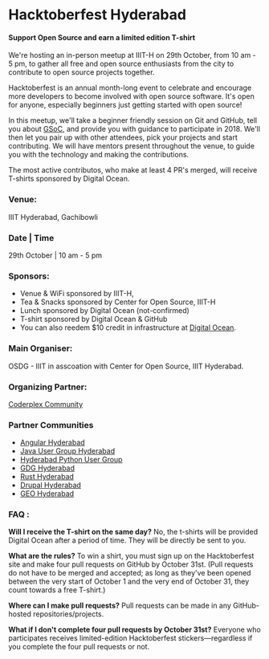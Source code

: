 # Hacktoberfest Hyderabad
#### Support Open Source and earn a limited edition T-shirt

We're hosting an in-person meetup at IIIT-H on 29th October, from 10 am - 5 pm, to gather all free and open source enthusiasts from the city to contribute to open source projects together. 

Hacktoberfest is an annual  month-long event to celebrate and encourage more developers to become involved with open source software. It's open for anyone, especially beginners just getting started with open source! 

In this meetup, we'll take a beginner friendly session on Git and GitHub, tell you about [GSoC](https://summerofcode.withgoogle.com), and provide you with guidance to participate in 2018. We'll then let you pair up with other attendees, pick your projects and start contributing. We will have mentors present throughout the venue, to guide you with the technology and making the contributions. 

The most active contributos, who make at least 4 PR's merged, will receive T-shirts sponsored by Digital Ocean. 

### Venue: 
IIIT Hyderabad, Gachibowli

### Date | Time
29th October | 10 am - 5 pm

### Sponsors:
- Venue & WiFi sponsored by IIIT-H,
- Tea & Snacks sponsored by Center for Open Source, IIIT-H
- Lunch sponsored by Digital Ocean (not-confirmed)
- T-shirt sponsored by Digital Ocean & GitHub
- You can also reedem $10 credit in infrastructure at [Digital Ocean](https://do.co/hacktoberfest17).

### Main Organiser:
OSDG - IIIT in asscoation with Center for Open Source, IIIT Hyderabad.

### Organizing Partner:
[Coderplex Community](https://coderplex.org)

### Partner Communities
- [Angular Hyderabad](https://www.meetup.com/nghyderabad)
- [Java User Group Hyderabad](https://www.meetup.com/jughyderabad/)
- [Hyderabad Python User Group](http://www.hydpy.org)
- [GDG Hyderabad](https://gdghyderabad.in)
- [Rust Hyderabad](https://www.meetup.com/preview/Rust-Hyderabad)
- [Drupal Hyderabad](https://www.meetup.com/preview/Drupal-Hyderabad)
- [GEO Hyderabad](https://twitter.com/GeoHyderabad)

### FAQ :
**Will I receive the T-shirt on the same day?**
No, the t-shirts will be provided Digital Ocean after a period of time. They will be directly be sent to you. 

**What are the rules?**
To win a shirt, you must sign up on the Hacktoberfest site and make four pull requests on GitHub by October 31st. (Pull requests do not have to be merged and accepted; as long as they've been opened between the very start of October 1 and the very end of October 31, they count towards a free T-shirt.)

**Where can I make pull requests?**
Pull requests can be made in any GitHub-hosted repositories/projects.

**What if I don't complete four pull requests by October 31st?**
Everyone who participates receives limited-edition Hacktoberfest stickers—regardless if you complete the four pull requests or not.
